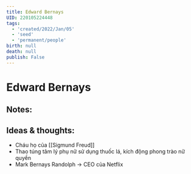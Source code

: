 ```yaml
---
title: Edward Bernays
UID: 220105224448
tags:
  - 'created/2022/Jan/05'
  - 'seed'
  - 'permanent/people'
birth: null
death: null
publish: False
---
```

# Edward Bernays

## Notes:


## Ideas & thoughts:
- Cháu họ của [[Sigmund Freud]]
- Thao túng tâm lý phụ nữ sử dụng thuốc lá, kích động phong trào nữ quyền
- Mark Bernays Randolph → CEO của Netflix